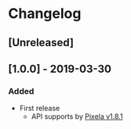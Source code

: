 # Changelog

## [Unreleased]

## [1.0.0] - 2019-03-30

### Added

* First release
    * API supports by [Pixela v1.8.1](https://github.com/a-know/Pixela/releases/tag/v1.8.1)
